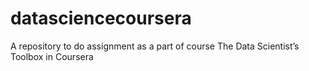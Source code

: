 # datasciencecoursera
A repository to do assignment as a part of course The Data Scientist’s Toolbox in Coursera
